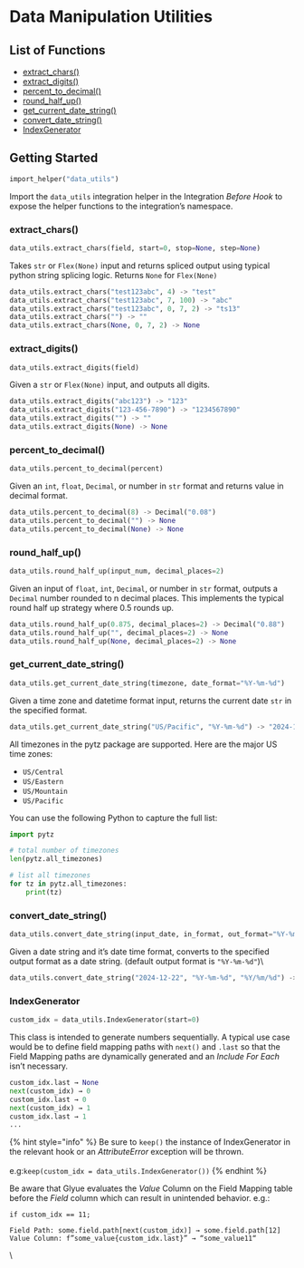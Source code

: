 # Data Manipulation Utilities

## List of Functions <a href="#list-of-functions" id="list-of-functions"></a>

* [extract\_chars()](data-manipulation-utilities.md#extract_chars)
* [extract\_digits()](data-manipulation-utilities.md#extract_digits)
* [percent\_to\_decimal()](data-manipulation-utilities.md#percent_to_decimal)
* [round\_half\_up()](data-manipulation-utilities.md#round_half_up)
* [get\_current\_date\_string()](data-manipulation-utilities.md#get_current_date_string)
* [convert\_date\_string()](data-manipulation-utilities.md#convert_date_string)
* [IndexGenerator](data-manipulation-utilities.md#indexgenerator)

## Getting Started <a href="#getting-started" id="getting-started"></a>

```python
import_helper("data_utils")
```

Import the `data_utils` integration helper in the Integration _Before Hook_ to expose the helper functions to the integration’s namespace.

### extract\_chars() <a href="#extract_chars" id="extract_chars"></a>

```python
data_utils.extract_chars(field, start=0, stop=None, step=None)
```

Takes `str` or `Flex(None)` input and returns spliced output using typical python string splicing logic. Returns `None` for `Flex(None)`

```python
data_utils.extract_chars("test123abc", 4) -> "test" 
data_utils.extract_chars("test123abc", 7, 100) -> "abc" 
data_utils.extract_chars("test123abc", 0, 7, 2) -> "ts13" 
data_utils.extract_chars("") -> "" 
data_utils.extract_chars(None, 0, 7, 2) -> None
```

### extract\_digits() <a href="#extract_digits" id="extract_digits"></a>

```python
data_utils.extract_digits(field)
```

Given a `str` or `Flex(None)` input, and outputs all digits.

```python
data_utils.extract_digits("abc123") -> "123"
data_utils.extract_digits("123-456-7890") -> "1234567890"
data_utils.extract_digits("") -> ""
data_utils.extract_digits(None) -> None
```

### percent\_to\_decimal() <a href="#percent_to_decimal" id="percent_to_decimal"></a>

```python
data_utils.percent_to_decimal(percent)
```

Given an `int`, `float`, `Decimal`, or number in `str` format and returns value in decimal format.

```python
data_utils.percent_to_decimal(8) -> Decimal("0.08")
data_utils.percent_to_decimal("") -> None
data_utils.percent_to_decimal(None) -> None
```

### round\_half\_up() <a href="#round_half_up" id="round_half_up"></a>

```python
data_utils.round_half_up(input_num, decimal_places=2)
```

Given an input of `float`, `int`, `Decimal`, or number in `str` format, outputs a `Decimal` number rounded to n decimal places. This implements the typical round half up strategy where 0.5 rounds up.

```python
data_utils.round_half_up(0.875, decimal_places=2) -> Decimal("0.88")
data_utils.round_half_up("", decimal_places=2) -> None
data_utils.round_half_up(None, decimal_places=2) -> None
```

### get\_current\_date\_string() <a href="#get_current_date_string" id="get_current_date_string"></a>

```python
data_utils.get_current_date_string(timezone, date_format="%Y-%m-%d")
```

Given a time zone and datetime format input, returns the current date `str` in the specified format.

```python
data_utils.get_current_date_string("US/Pacific", "%Y-%m-%d") -> "2024-12-22"
```

All timezones in the pytz package are supported. Here are the major US time zones:

* `US/Central`
* `US/Eastern`
* `US/Mountain`
* `US/Pacific`

You can use the following Python to capture the full list:

```python
import pytz

# total number of timezones
len(pytz.all_timezones)

# list all timezones
for tz in pytz.all_timezones:
    print(tz)
```

### convert\_date\_string() <a href="#convert_date_string" id="convert_date_string"></a>

```python
data_utils.convert_date_string(input_date, in_format, out_format="%Y-%m-%d")
```

Given a date string and it’s date time format, converts to the specified output format as a date string. (default output format is `"%Y-%m-%d"`)\\

```python
data_utils.convert_date_string("2024-12-22", "%Y-%m-%d", "%Y/%m/%d") -> "2024/12/22"
```

### IndexGenerator <a href="#indexgenerator" id="indexgenerator"></a>

```python
custom_idx = data_utils.IndexGenerator(start=0)
```

This class is intended to generate numbers sequentially. A typical use case would be to define field mapping paths with `next()` and `.last` so that the Field Mapping paths are dynamically generated and an _Include For Each_ isn’t necessary.

```python
custom_idx.last → None
next(custom_idx) → 0
custom_idx.last → 0
next(custom_idx) → 1
custom_idx.last → 1
...
```

{% hint style="info" %}
Be sure to `keep()` the instance of IndexGenerator in the relevant hook or an _AttributeError_ exception will be thrown. \
\
e.g:`keep(custom_idx = data_utils.IndexGenerator())`
{% endhint %}

Be aware that Glyue evaluates the _Value_ Column on the Field Mapping table before the _Field_ column which can result in unintended behavior. e.g.:

```
if custom_idx == 11;

Field Path: some.field.path[next(custom_idx)] → some.field.path[12]
Value Column: f”some_value{custom_idx.last}” → “some_value11“
```

\

